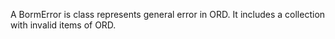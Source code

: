 A BormError is class represents general error in ORD.
It includes a collection with invalid items of ORD.